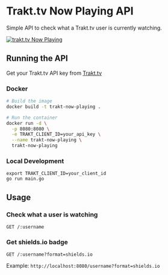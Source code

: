# Trakt.tv Now Playing API

Simple API to check what a Trakt.tv user is currently watching.

[![trakt.tv Now Playing](https://img.shields.io/endpoint?color=blueviolet&url=https://trakt.alexraskin.com/alexraskin?format=shields.io)](https://trakt.alexraskin.com/alexraskin)


## Running the API

Get your Trakt.tv API key from [Trakt.tv](https://trakt.tv/oauth/applications)

### Docker
```bash
# Build the image
docker build -t trakt-now-playing .

# Run the container
docker run -d \
  -p 8080:8080 \
  -e TRAKT_CLIENT_ID=your_api_key \
  --name trakt-now-playing \
  trakt-now-playing
```

### Local Development
```
export TRAKT_CLIENT_ID=your_client_id
go run main.go
```

## Usage

### Check what a user is watching
```
GET /:username
```

### Get shields.io badge
```
GET /:username?format=shields.io
```

Example: `http://localhost:8080/username?format=shields.io` 